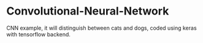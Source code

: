 # Convolutional-Neural-Network
CNN example, it will distinguish between cats and dogs, coded using keras with tensorflow backend.
